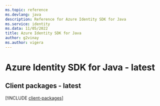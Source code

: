 ```yaml
---
ms.topic: reference
ms.devlang: java
description: Reference for Azure Identity SDK for Java
ms.service: identity
ms.data: 11/05/2022
title: Azure Identity SDK for Java
author: g2vinay
ms.author: vigera
---
```

# Azure Identity SDK for Java - latest

## Client packages - latest
[!INCLUDE [client-packages](identity-client-index.md)]